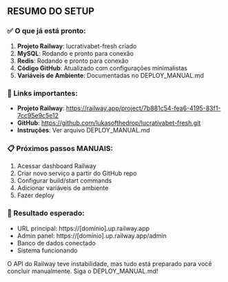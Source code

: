 ## RESUMO DO SETUP

### ✅ O que já está pronto:
1. **Projeto Railway**: lucrativabet-fresh criado
2. **MySQL**: Rodando e pronto para conexão
3. **Redis**: Rodando e pronto para conexão  
4. **Código GitHub**: Atualizado com configurações minimalistas
5. **Variáveis de Ambiente**: Documentadas no DEPLOY_MANUAL.md

### 🔗 Links importantes:
- **Projeto Railway**: https://railway.app/project/7b881c54-fea6-4195-83f1-7cc95e9c5e12
- **GitHub**: https://github.com/lukasofthedrop/lucrativabet-fresh.git
- **Instruções**: Ver arquivo DEPLOY_MANUAL.md

### 📋 Próximos passos MANUAIS:
1. Acessar dashboard Railway
2. Criar novo serviço a partir do GitHub repo
3. Configurar build/start commands
4. Adicionar variáveis de ambiente
5. Fazer deploy

### 🎯 Resultado esperado:
- URL principal: https://[domínio].up.railway.app
- Admin panel: https://[domínio].up.railway.app/admin
- Banco de dados conectado
- Sistema funcionando

O API do Railway teve instabilidade, mas tudo está preparado para você concluir manualmente. Siga o DEPLOY_MANUAL.md!

